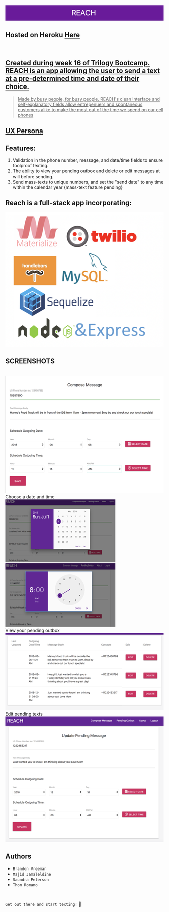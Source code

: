 
<img src = "./public/assets/img/Banner.png">

## Hosted on Heroku <a href="https://arcane-bastion-12475.herokuapp.com/">Here

<br>

## Created during week 16 of Trilogy Bootcamp. REACH is an app allowing the user to send a text at a pre-determined time and date of their choice. 

 > Made by busy people, for busy people. REACH's clean interface and self-explanatory fields allow entrepenuers and spontaneous customers alike to make the most out of the time we spend on our cell phones
## <a href="https://app.xtensio.com/folio/s5ls38nj">UX Persona</a>

## Features: 
1. Validation in the phone number, message, and date/time fields to ensure foolproof texting. 
2. The ability to view your pending outbox and delete or edit messages at will before sending. 
3. Send mass-texts to unique numbers, and set the "send date" to any time within the calendar year {mass-text feature pending}

## Reach is a full-stack app incorporating:

<img src= "./public/assets/img/logos.png" width="550">

## SCREENSHOTS
<br>
<img src = "./public/assets/img/Compose.png" width="600">
<br>
Choose a date and time
<img src = "./public/assets/img/DatePicker.png" width="350" height= "200">
<img src = "./public/assets/img/TimePicker.png" width="350" height= "200">
<br>
View your pending outbox
<img src = "./public/assets/img/Outbox.png" width="600">
<br>
Edit pending texts
<img src = "./public/assets/img/Outbox-Update.png" width="600">


## Authors
* ```Brandon Vreeman```
* ```Majid Jamaleldine```
* ```Saundra Peterson```
* ```Thom Romano``` 
<br>

```Get out there and start texting!``` :iphone:


